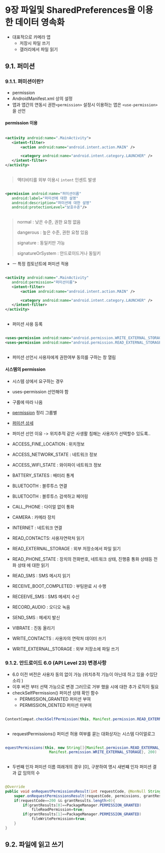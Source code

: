 # 9장 파일및 SharedPreferences을 이용한 데이터 영속화

- 대표적으로 카메라 앱 
  - 저장시 파일 쓰기 
  - 갤러리에서 파일 읽기

## 9.1. 퍼미션

### 9.1.1. 퍼미션이란?

- permission
- AndroidManifest.xml 상의 설정
- 앱과 앱간의 연동시 권한`<permission>` 설정시 이용하는 앱은 `<use-permission>` 을 선언 

#### permission 이용

 ``` xml

<activity android:name=".MainActivity">
    <intent-filter>
        <action android:name="android.intent.action.MAIN" />

        <category android:name="android.intent.category.LAUNCHER" />
    </intent-filter>
</activity>
    
```

> 액티비티를 외부 이용시 `intent` 인센트 발생

 ``` xml
    
<permission android:name="퍼미션이름"
    android:label="퍼미션에 대한 설명"
    android:description="퍼미션에 대한 설명"
    android:protectionLevel="보호수준"/>
    
```

> normal : 낮은 수준, 권한 요청 없음
> 
> dangerous : 높은 수준, 권한 요청 있음
> 
> signature : 동일키만 가능
> 
> signatureOrSystem : 안드로이드거나 동일키

- ㅡ 특정 컴토넌트에 퍼미션 적용

 ``` xml
    
<activity android:name=".MainActivity"
    android:permission="퍼미션이름">
    <intent-filter>
        <action android:name="android.intent.action.MAIN" />

        <category android:name="android.intent.category.LAUNCHER" />
    </intent-filter>
</activity>
    
```
- 퍼미션 사용 등록
 ``` xml
    
<uses-permission android:name="android.permission.WRITE_EXTERNAL_STORAGE" />
<uses-permission android:name="android.permission.READ_EXTERNAL_STORAGE" />
    
```

- 퍼미션 선언시 사용자에게 권한여부 동의를 구하는 창 열림

#### 시스템의 permission

- 시스템 상에서 요구하는 경우 
- uses-permission 선언해야 함
- 구룹에 따라 나옴
  

- [permission](https://developer.android.com/guide/topics/security/permissions?hl=ko) 정리 그룹별 
  
- [퍼미션 상세](https://developer.android.com/reference/android/Manifest.permission?hl=ko)

- 퍼미션 선언 이유 -> 위치추적 같은 사생활 침해는 사용자가 선택할수 있도록..

- ACCESS_FINE_LOCATION : 위치정보
- ACCESS_NETWORK_STATE : 네트워크 정보
- ACCESS_WIFI_STATE : 와이파이 네트워크 정보
- BATTERY_STATES : 배터리 통계
- BLUETOOTH : 블루투스 연결 
- BLUETOOTH : 블루투스 검색하고 페어링
- CALL_PHONE : 다이얼 없이 통화
- CAMERA : 카메라 장치
- INTERNET : 네트워크 연결
- READ_CONTACTS: 사용자연락처 읽기
- READ_EXTERNAL_STORAGE : 외부 저장소에서 파일 읽기
- READ_PHONE_STATE : 장치의 전화번호, 네트워크 상태, 진행중 통화 상태등 전화 상태 에 대한 읽기
- READ_SMS : SMS 메시지 읽기
- RECEIVE_BOOT_COMPLETED : 부팅완료 시 수행
- RECEEIVE_SMS : SMS 메세지 수신
- RECORD_AUDIO : 오디오 녹음
- SEND_SMS : 메세지 발신
- VIBRATE : 진동 올리기 
- WRITE_CONTACTS : 사용자의 연락처 데이터 쓰기
- WRITE_EXTERNAL_STORAGE : 외부 저장소에 파일 쓰기 
  
### 9.1.2. 안드로이드 6.0 (API Level 23) 변경사항

- 6.0 이전 버전은 사용자 동의 없이 가능 (위치추적 기능이 아닌데 하고 있을 수있단 소리 )
- 이후 버전 부터 선택 가능으로 변경 그러므로 거부 했을 시에 대한 추가 로직이 필요 
- checkSelfPermission() 퍼미션 상태 확인 함수 
    - PERMISSION_GRANTED 퍼미션 부여
    - PERMISSION_DENTED 퍼미션 미부여
``` java
    
ContextCompat.checkSelfPermission(this, Manifest.permission.READ_EXTERNAL_STORAGE)
    
```
- requestPermissions() 퍼미션 허용 여부를 묻는 대화상자는 시스템 다이얼로그
``` java
    
equestPermissions(this, new String[]{Manifest.permission.READ_EXTERNAL_STORAGE,
                    Manifest.permission.WRITE_EXTERNAL_STORAGE}, 200)
    
```
- 두번째 인자 퍼미션 이름 여래개의 경우 [0], 구분하여 명시 새번쨰 인자 퍼미션 결과 값 임의의 수 
  
``` java
     
@Override
public void onRequestPermissionsResult(int requestCode, @NonNull String[] permissions, @NonNull int[] grantResults) {
    super.onRequestPermissionsResult(requestCode, permissions, grantResults);
    if(requestCode==200 && grantResults.length>0){
        if(grantResults[0]==PackageManager.PERMISSION_GRANTED)
            fileReadPermission=true;
        if(grantResults[1]==PackageManager.PERMISSION_GRANTED)
            fileWritePermission=true;
    }
}

```

## 9.2. 파일에 읽고 쓰기